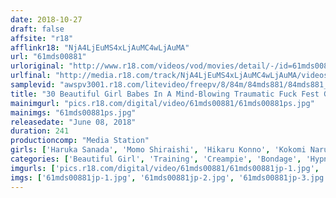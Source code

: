 ```yaml
---
date: 2018-10-27
draft: false
affsite: "r18"
afflinkr18: "NjA4LjEuMS4xLjAuMC4wLjAuMA"
url: "61mds00881"
urloriginal: "http://www.r18.com/videos/vod/movies/detail/-/id=61mds00881"
urlfinal: "http://media.r18.com/track/NjA4LjEuMS4xLjAuMC4wLjAuMA/videos/vod/movies/detail/-/id=61mds00881"
samplevid: "awspv3001.r18.com/litevideo/freepv/8/84m/84mds881/84mds881_dmb_w.mp4"
title: "30 Beautiful Girl Babes In A Mind-Blowing Traumatic Fuck Fest Greatest Hits Collection 4 Hours"
mainimgurl: "pics.r18.com/digital/video/61mds00881/61mds00881ps.jpg"
mainimgs: "61mds00881ps.jpg"
releasedate: "June 08, 2018"
duration: 241
productioncomp: "Media Station"
girls: ['Haruka Sanada', 'Momo Shiraishi', 'Hikaru Konno', 'Kokomi Naruse (Kokomi)', 'Chihiro Aoi', 'Anna Natsuki', 'Tsuna Kimura', 'Yurina Ayashiro', 'Kanon Takigawa', 'Koharu Aoi']
categories: ['Beautiful Girl', 'Training', 'Creampie', 'Bondage', 'Hypnotism', 'Compilation', 'Over 4 Hours', 'Hi-Def']
imgurls: ['pics.r18.com/digital/video/61mds00881/61mds00881jp-1.jpg', 'pics.r18.com/digital/video/61mds00881/61mds00881jp-2.jpg', 'pics.r18.com/digital/video/61mds00881/61mds00881jp-3.jpg', 'pics.r18.com/digital/video/61mds00881/61mds00881jp-4.jpg', 'pics.r18.com/digital/video/61mds00881/61mds00881jp-5.jpg', 'pics.r18.com/digital/video/61mds00881/61mds00881jp-6.jpg', 'pics.r18.com/digital/video/61mds00881/61mds00881jp-7.jpg', 'pics.r18.com/digital/video/61mds00881/61mds00881jp-8.jpg', 'pics.r18.com/digital/video/61mds00881/61mds00881jp-9.jpg', 'pics.r18.com/digital/video/61mds00881/61mds00881jp-10.jpg', 'pics.r18.com/digital/video/61mds00881/61mds00881jp-11.jpg', 'pics.r18.com/digital/video/61mds00881/61mds00881jp-12.jpg', 'pics.r18.com/digital/video/61mds00881/61mds00881jp-13.jpg', 'pics.r18.com/digital/video/61mds00881/61mds00881jp-14.jpg', 'pics.r18.com/digital/video/61mds00881/61mds00881jp-15.jpg', 'pics.r18.com/digital/video/61mds00881/61mds00881jp-16.jpg', 'pics.r18.com/digital/video/61mds00881/61mds00881jp-17.jpg', 'pics.r18.com/digital/video/61mds00881/61mds00881jp-18.jpg', 'pics.r18.com/digital/video/61mds00881/61mds00881jp-19.jpg', 'pics.r18.com/digital/video/61mds00881/61mds00881jp-20.jpg']
imgs: ['61mds00881jp-1.jpg', '61mds00881jp-2.jpg', '61mds00881jp-3.jpg', '61mds00881jp-4.jpg', '61mds00881jp-5.jpg', '61mds00881jp-6.jpg', '61mds00881jp-7.jpg', '61mds00881jp-8.jpg', '61mds00881jp-9.jpg', '61mds00881jp-10.jpg', '61mds00881jp-11.jpg', '61mds00881jp-12.jpg', '61mds00881jp-13.jpg', '61mds00881jp-14.jpg', '61mds00881jp-15.jpg', '61mds00881jp-16.jpg', '61mds00881jp-17.jpg', '61mds00881jp-18.jpg', '61mds00881jp-19.jpg', '61mds00881jp-20.jpg']
---
```


